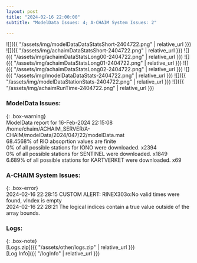 ```yaml
---
layout: post
title: "2024-02-16 22:00:00"
subtitle: "ModelData Issues: 4; A-CHAIM System Issues: 2"

---
```


![]({{ "/assets/img/modelDataDataStatsShort-2404722.png" | relative_url }})
![]({{ "/assets/img/achaimDataStatsShort-2404722.png" | relative_url }})
![]({{ "/assets/img/achaimDataStatsLong00-2404722.png" | relative_url }})
![]({{ "/assets/img/achaimDataStatsLong01-2404722.png" | relative_url }})
![]({{ "/assets/img/achaimDataStatsLong02-2404722.png" | relative_url }})
![]({{ "/assets/img/modelDataDataStats-2404722.png" | relative_url }})
![]({{ "/assets/img/modelDataStationStats-2404722.png" | relative_url }})
![]({{ "/assets/img/achaimRunTime-2404722.png" | relative_url }})


### ModelData Issues:  
  
{: .box-warning}  
 ModelData report for 16-Feb-2024 22:15:08   
 /home/chaim/ACHAIM_SERVER/A-CHAIM/modelData/2024/047/22/modelData.mat   
 68.4568% of RIO absoprtion values are finite   
 0% of all possible stations for IONO were downloaded. x2394   
 0% of all possible stations for SENTINEL were downloaded. x1849   
 6.689% of all possible stations for KARTVERKET were downloaded. x69   
  
### A-CHAIM System Issues:  
  
{: .box-error}  
2024-02-16 22:28:15 CUSTOM ALERT: RINEX303o:No valid times were found, vIndex is empty  
2024-02-16 22:28:21 The logical indices contain a true value outside of the array bounds.  

### Logs:  
  
{: .box-note}  
[Logs.zip]({{ "/assets/other/logs.zip" | relative_url }})  
[Log Info]({{ "/logInfo" | relative_url }})  
